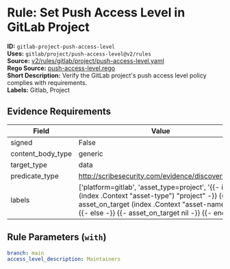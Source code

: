 # Rule: Set Push Access Level in GitLab Project  
**ID:** `gitlab-project-push-access-level`  
**Uses:** `gitlab/project/push-access-level@v2/rules`  
**Source:** [v2/rules/gitlab/project/push-access-level.yaml](https://github.com/scribe-public/sample-policies/v2/rules/gitlab/project/push-access-level.yaml)  
**Rego Source:** [push-access-level.rego](https://github.com/scribe-public/sample-policies/v2/rules/gitlab/project/push-access-level.rego)  
**Short Description:** Verify the GitLab project's push access level policy complies with requirements.  
**Labels:** Gitlab, Project  

## Evidence Requirements  
| Field | Value |
|-------|-------|
| signed | False |
| content_body_type | generic |
| target_type | data |
| predicate_type | http://scribesecurity.com/evidence/discovery/v0.1 |
| labels | ['platform=gitlab', 'asset_type=project', '{{- if eq (index .Context "asset-type") "project" -}} {{- asset_on_target (index .Context "asset-name") -}} {{- else -}} {{- asset_on_target nil -}} {{- end -}}'] |

## Rule Parameters (`with`)  
```yaml
branch: main
access_level_description: Maintainers
```


